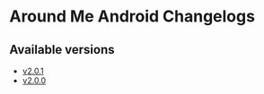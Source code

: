 # Around Me Android Changelogs

## Available versions

* [v2.0.1](releases/2.0.1/index.md)
* [v2.0.0](releases/2.0.0/index.md)
